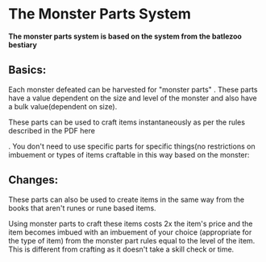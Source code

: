 # The Monster Parts System

**The monster parts system is based on the system from the batlezoo bestiary**

## Basics:
Each monster defeated can be harvested for "monster parts" .
These parts have a value dependent on the size and level of the monster and also have a bulk value(dependent on size).

These parts can be used to craft items instantaneously as per the rules described in the PDF here 

<resource src="../images/Monster_Parts_Full.PDF"/>.
You don't need to use specific parts for specific things(no restrictions on imbuement or types of items craftable in this way based on the monster:



## Changes:

These parts can also be used to create items in the same way from the books that aren't runes or rune based items. 

Using monster parts to craft these items costs 2x the item's price and the item becomes imbued with an imbuement of your choice (appropriate for the type of item) from the monster part rules equal to the level of the item.
This is different from crafting as it doesn't take a skill check or time.